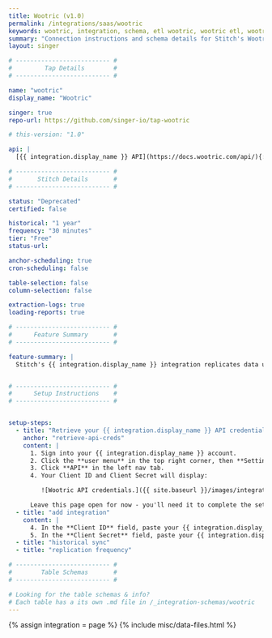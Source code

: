 ```yaml
---
title: Wootric (v1.0)
permalink: /integrations/saas/wootric
keywords: wootric, integration, schema, etl wootric, wootric etl, wootric schema
summary: "Connection instructions and schema details for Stitch's Wootric integration."
layout: singer

# -------------------------- #
#         Tap Details        #
# -------------------------- #

name: "wootric"
display_name: "Wootric"

singer: true
repo-url: https://github.com/singer-io/tap-wootric

# this-version: "1.0"

api: |
  [{{ integration.display_name }} API](https://docs.wootric.com/api/){:target="new"}

# -------------------------- #
#       Stitch Details       #
# -------------------------- #

status: "Deprecated"
certified: false

historical: "1 year"
frequency: "30 minutes"
tier: "Free"
status-url: 

anchor-scheduling: true
cron-scheduling: false

table-selection: false
column-selection: false

extraction-logs: true
loading-reports: true

# -------------------------- #
#      Feature Summary       #
# -------------------------- #

feature-summary: |
  Stitch's {{ integration.display_name }} integration replicates data using the {{ integration.api | flatify | strip }}. Refer to the [Schema](#schema) section for a list of objects available for replication.


# -------------------------- #
#      Setup Instructions    #
# -------------------------- #


setup-steps:
  - title: "Retrieve your {{ integration.display_name }} API credentials"
    anchor: "retrieve-api-creds"
    content: |
      1. Sign into your {{ integration.display_name }} account.
      2. Click the **user menu** in the top right corner, then **Settings**.
      3. Click **API** in the left nav tab.
      4. Your Client ID and Client Secret will display:

         ![Wootric API credentials.]({{ site.baseurl }}/images/integrations/wootric-api-credentials.png)

      Leave this page open for now - you'll need it to complete the setup in Stitch.
  - title: "add integration"
    content: |
      4. In the **Client ID** field, paste your {{ integration.display_name }} Client ID.
      5. In the **Client Secret** field, paste your {{ integration.display_name }} Client Secret.
  - title: "historical sync"
  - title: "replication frequency"

# -------------------------- #
#        Table Schemas       #
# -------------------------- #

# Looking for the table schemas & info?
# Each table has a its own .md file in /_integration-schemas/wootric
---
```

{% assign integration = page %}
{% include misc/data-files.html %}
